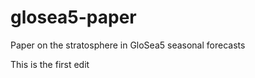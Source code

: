 glosea5-paper
=============

Paper on the stratosphere in GloSea5 seasonal forecasts

This is the first edit 

